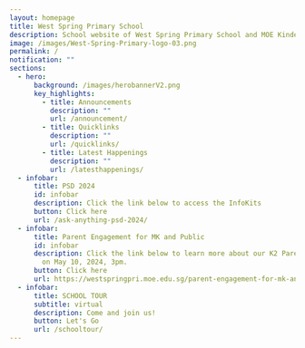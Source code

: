 ```yaml
---
layout: homepage
title: West Spring Primary School
description: School website of West Spring Primary School and MOE Kindergarten @ West Spring
image: /images/West-Spring-Primary-logo-03.png
permalink: /
notification: ""
sections:
  - hero:
      background: /images/herobannerV2.png
      key_highlights:
        - title: Announcements
          description: ""
          url: /announcement/
        - title: Quicklinks
          description: ""
          url: /quicklinks/
        - title: Latest Happenings
          description: ""
          url: /latesthappenings/
  - infobar:
      title: PSD 2024
      id: infobar
      description: Click the link below to access the InfoKits
      button: Click here
      url: /ask-anything-psd-2024/
  - infobar:
      title: Parent Engagement for MK and Public
      id: infobar
      description: Click the link below to learn more about our K2 Parent Engagement
        on May 10, 2024, 3pm.
      button: Click here
      url: https://westspringpri.moe.edu.sg/parent-engagement-for-mk-and-public/
  - infobar:
      title: SCHOOL TOUR
      subtitle: virtual
      description: Come and join us!
      button: Let's Go
      url: /schooltour/
---
```

